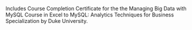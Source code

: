 Includes Course Completion Certificate for the the Managing Big Data with MySQL Course in Excel to MySQL: Analytics Techniques for Business Specialization by Duke University.

